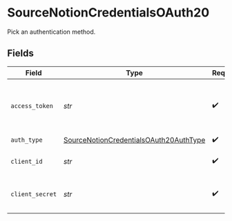 # SourceNotionCredentialsOAuth20

Pick an authentication method.


## Fields

| Field                                                                                                   | Type                                                                                                    | Required                                                                                                | Description                                                                                             |
| ------------------------------------------------------------------------------------------------------- | ------------------------------------------------------------------------------------------------------- | ------------------------------------------------------------------------------------------------------- | ------------------------------------------------------------------------------------------------------- |
| `access_token`                                                                                          | *str*                                                                                                   | :heavy_check_mark:                                                                                      | Access Token is a token you received by complete the OauthWebFlow of Notion.                            |
| `auth_type`                                                                                             | [SourceNotionCredentialsOAuth20AuthType](../../models/shared/sourcenotioncredentialsoauth20authtype.md) | :heavy_check_mark:                                                                                      | N/A                                                                                                     |
| `client_id`                                                                                             | *str*                                                                                                   | :heavy_check_mark:                                                                                      | The ClientID of your Notion integration.                                                                |
| `client_secret`                                                                                         | *str*                                                                                                   | :heavy_check_mark:                                                                                      | The ClientSecret of your Notion integration.                                                            |